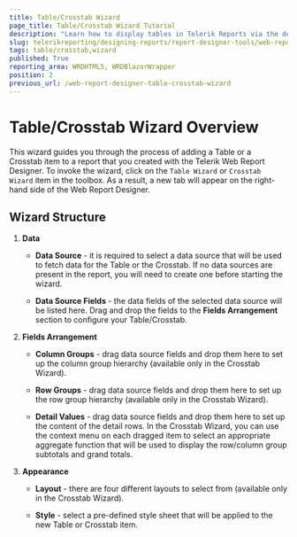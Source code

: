 ```yaml
---
title: Table/Crosstab Wizard
page_title: Table/Crosstab Wizard Tutorial
description: "Learn how to display tables in Telerik Reports via the dedicated Web Report Designer's Table/Crosstab Wizard."
slug: telerikreporting/designing-reports/report-designer-tools/web-report-designer/tools/table-crosstab-wizard
tags: table/crosstab,wizard
published: True
reporting_area: WRDHTML5, WRDBlazorWrapper
position: 2
previous_url: /web-report-designer-table-crosstab-wizard
---
```


# Table/Crosstab Wizard Overview

This wizard guides you through the process of adding a Table or a Crosstab item to a report that you created with the Telerik Web Report Designer. To invoke the wizard, click on the `Table Wizard` or `Crosstab Wizard` item in the toolbox. As a result, a new tab will appear on the right-hand side of the Web Report Designer. 

## Wizard Structure

1. __Data__ 

   + __Data Source__ - it is required to select a data source that will be used to fetch data for the Table or the Crosstab. If no data sources are present in the report, you will need to create one before starting the wizard. 

   + __Data Source Fields__ - the data fields of the selected data source will be listed here. Drag and drop the fields to the __Fields Arrangement__ section to configure your Table/Crosstab. 

1. __Fields Arrangement__ 

   + __Column Groups__ - drag data source fields and drop them here to set up the column group hierarchy (available only in the Crosstab Wizard). 

   + __Row Groups__ - drag data source fields and drop them here to set up the row group hierarchy (available only in the Crosstab Wizard). 

   + __Detail Values__ - drag data source fields and drop them here to set up the content of the detail rows. In the Crosstab Wizard, you can use the context menu on each dragged item to select an appropriate aggregate function that will be used to display the row/column group subtotals and grand totals. 

1. __Appearance__ 

   + __Layout__ - there are four different layouts to select from (available only in the Crosstab Wizard). 

   + __Style__ - select a pre-defined style sheet that will be applied to the new Table or Crosstab item.
